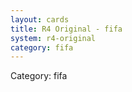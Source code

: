 ```yaml
---
layout: cards
title: R4 Original - fifa
system: r4-original
category: fifa
---
```

<div class="alert alert-secondary mb-4"><span class="i18n innerHTML-category">Category: </span><span class="i18n innerHTML-cat-fifa">fifa</span></div>
